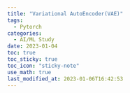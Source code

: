 ```yaml
---
title: "Variational AutoEncoder(VAE)"
tags:
  - Pytorch
categories:
  - AI/ML Study
date: 2023-01-04
toc: true
toc_sticky: true
toc_icon: "sticky-note"
use_math: true
last_modified_at: 2023-01-06T16:42:53
---
```



